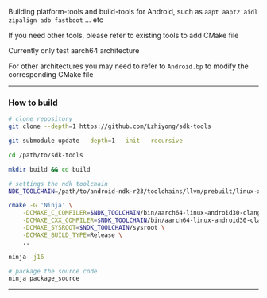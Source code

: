 Building platform-tools and build-tools for Android, such as `aapt aapt2 aidl zipalign adb fastboot` ... etc</br>

If you need other tools, please refer to existing tools to add CMake file

Currently only test aarch64 architecture</br>

For other architectures you may need to refer to `Android.bp` to modify the corresponding CMake file

 **** 
### How to build

```bash
# clone repository
git clone --depth=1 https://github.com/Lzhiyong/sdk-tools

git submodule update --depth=1 --init --recursive

cd /path/to/sdk-tools 

mkdir build && cd build

# settings the ndk toolchain
NDK_TOOLCHAIN=/path/to/android-ndk-r23/toolchains/llvm/prebuilt/linux-x86_64

cmake -G 'Ninja' \
    -DCMAKE_C_COMPILER=$NDK_TOOLCHAIN/bin/aarch64-linux-android30-clang \
    -DCMAKE_CXX_COMPILER=$NDK_TOOLCHAIN/bin/aarch64-linux-android30-clang++ \
    -DCMAKE_SYSROOT=$NDK_TOOLCHAIN/sysroot \
    -DCMAKE_BUILD_TYPE=Release \
    ..

ninja -j16

# package the source code
ninja package_source

```

 **** 
 
